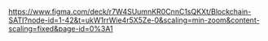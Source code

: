 https://www.figma.com/deck/r7W4SUumnKR0CnnC1sQKXt/Blockchain-SATI?node-id=1-42&t=ukW1rrWie4r5X5Ze-0&scaling=min-zoom&content-scaling=fixed&page-id=0%3A1
